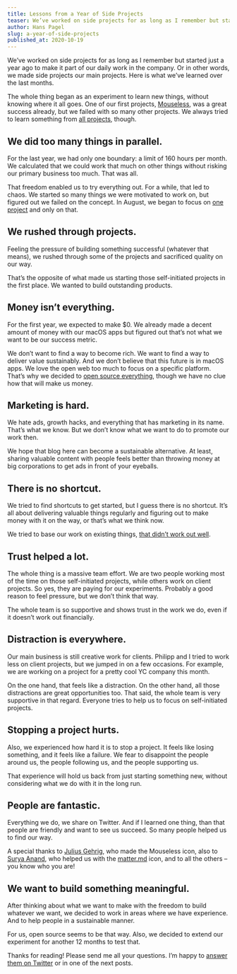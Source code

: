 ```yaml
---
title: Lessons from a Year of Side Projects
teaser: We’ve worked on side projects for as long as I remember but started just a year ago to make it part of our daily work. I want to share a few of our insights with you.
author: Hans Pagel
slug: a-year-of-side-projects
published_at: 2020-10-19
---
```


We’ve worked on side projects for as long as I remember but started just a year ago to make it part of our daily work in the company. Or in other words, we made side projects our main projects. Here is what we’ve learned over the last months.

The whole thing began as an experiment to learn new things, without knowing where it all goes. One of our first projects, [Mouseless](https://mouseless.app), was a great success already, but we failed with so many other projects. We always tried to learn something from [all projects](/post/list-of-side-projects/), though.

## We did too many things in parallel.
For the last year, we had only one boundary: a limit of 160 hours per month. We calculated that we could work that much on other things without risking our primary business too much. That was all.

That freedom enabled us to try everything out. For a while, that led to chaos. We started so many things we were motivated to work on, but figured out we failed on the concept. In August, we began to focus on [one project](/post/our-plan-for-tiptap-2/) and only on that.

## We rushed through projects.
Feeling the pressure of building something successful (whatever that means), we rushed through some of the projects and sacrificed quality on our way.

That’s the opposite of what made us starting those self-initiated projects in the first place. We wanted to build outstanding products.

## Money isn’t everything.
For the first year, we expected to make $0. We already made a decent amount of money with our macOS apps but figured out that’s not what we want to be our success metric.

We don’t want to find a way to become rich. We want to find a way to deliver value sustainably. And we don’t believe that this future is in macOS apps. We love the open web too much to focus on a specific platform. That’s why we decided to [open source everything](https://blog.ueber.io/post/share-everything/), though we have no clue how that will make us money.

## Marketing is hard.
We hate ads, growth hacks, and everything that has marketing in its name. That’s what we know. But we don’t know what we want to do to promote our work then.

We hope that blog here can become a sustainable alternative. At least, sharing valuable content with people feels better than throwing money at big corporations to get ads in front of your eyeballs.

## There is no shortcut.
We tried to find shortcuts to get started, but I guess there is no shortcut. It’s all about delivering valuable things regularly and figuring out to make money with it on the way, or that’s what we think now.

We tried to base our work on existing things, [that didn’t work out well](/post/stopping-a-project/).

## Trust helped a lot.
The whole thing is a massive team effort. We are two people working most of the time on those self-initiated projects, while others work on client projects. So yes, they are paying for our experiments. Probably a good reason to feel pressure, but we don’t think that way.

The whole team is so supportive and shows trust in the work we do, even if it doesn’t work out financially.

## Distraction is everywhere.
Our main business is still creative work for clients. Philipp and I tried to work less on client projects, but we jumped in on a few occasions. For example, we are working on a project for a pretty cool YC company this month.

On the one hand, that feels like a distraction. On the other hand, all those distractions are great opportunities too. That said, the whole team is very supportive in that regard. Everyone tries to help us to focus on self-initiated projects.

## Stopping a project hurts.
Also, we experienced how hard it is to stop a project. It feels like losing something, and it feels like a failure. We fear to disappoint the people around us, the people following us, and the people supporting us.

That experience will hold us back from just starting something new, without considering what we do with it in the long run.

## People are fantastic.
Everything we do, we share on Twitter. And if I learned one thing, than that people are friendly and want to see us succeed. So many people helped us to find our way.

A special thanks to [Julius Gehrig](https://twitter.com/juliusgehrig), who made the Mouseless icon, also to [Surya Anand](https://twitter.com/suryaannd), who helped us with the [matter.md](https://matter.md) icon, and to all the others – you know who you are!

## We want to build something meaningful.
After thinking about what we want to make with the freedom to build whatever we want, we decided to work in areas where we have experience. And to help people in a sustainable manner.

For us, open source seems to be that way. Also, we decided to extend our experiment for another 12 months to test that.

Thanks for reading! Please send me all your questions. I’m happy to [answer them on Twitter](https://twitter.com/hanspagel/status/1318121627972964353) or in one of the next posts.
